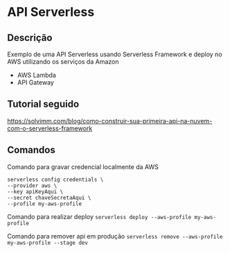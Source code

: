 # API Serverless

## Descrição
Exemplo de uma API Serverless usando Serverless Framework e deploy no AWS utilizando os serviços da Amazon
- AWS Lambda
- API Gateway

## Tutorial seguido
https://solvimm.com/blog/como-construir-sua-primeira-api-na-nuvem-com-o-serverless-framework

## Comandos

Comando para gravar credencial localmente da AWS
```
serverless config credentials \
--provider aws \
--key apiKeyAqui \
--secret chaveSecretaAqui \
--profile my-aws-profile
```

Comando para realizar deploy
```serverless deploy --aws-profile my-aws-profile```

Comando para remover api em produção
```serverless remove --aws-profile my-aws-profile --stage dev```